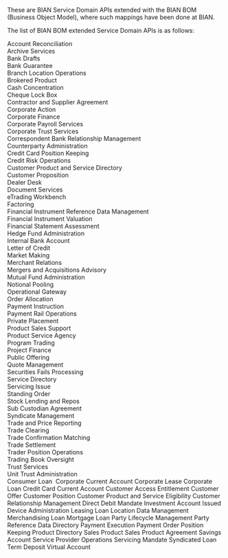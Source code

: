 These are BIAN Service Domain APIs extended with the BIAN BOM (Business Object Model), where such mappings have been done at BIAN.

The list of BIAN BOM extended Service Domain APIs is as follows:

Account Reconciliation  
Archive Services  
Bank Drafts  
Bank Guarantee  
Branch Location Operations  
Brokered Product  
Cash Concentration  
Cheque Lock Box  
Contractor and Supplier Agreement  
Corporate Action  
Corporate Finance  
Corporate Payroll Services  
Corporate Trust Services  
Correspondent Bank Relationship Management  
Counterparty Administration  
Credit Card Position Keeping  
Credit Risk Operations  
Customer Product and Service Directory  
Customer Proposition  
Dealer Desk  
Document Services  
eTrading Workbench  
Factoring  
Financial Instrument Reference Data Management  
Financial Instrument Valuation  
Financial Statement Assessment  
Hedge Fund Administration  
Internal Bank Account  
Letter of Credit  
Market Making  
Merchant Relations  
Mergers and Acquisitions Advisory  
Mutual Fund Administration  
Notional Pooling  
Operational Gateway  
Order Allocation  
Payment Instruction  
Payment Rail Operations  
Private Placement  
Product Sales Support  
Product Service Agency  
Program Trading  
Project Finance  
Public Offering  
Quote Management  
Securities Fails Processing  
Service Directory  
Servicing Issue  
Standing Order  
Stock Lending and Repos  
Sub Custodian Agreement  
Syndicate Management  
Trade and Price Reporting  
Trade Clearing  
Trade Confirmation Matching  
Trade Settlement  
Trader Position Operations  
Trading Book Oversight  
Trust Services  
Unit Trust Administration  
Consumer Loan 
Corporate Current Account
Corporate Lease 
Corporate Loan 
Credit Card 
Current Account
Customer Access Entitlement
Customer Offer
Customer Position
Customer Product and Service Eligibility
Customer Relationship Management
Direct Debit Mandate
Investment Account
Issued Device Administration
Leasing 
Loan 
Location Data Management 
Merchandising Loan 
Mortgage Loan 
Party Lifecycle Management
Party Reference Data Directory
Payment Execution
Payment Order
Position Keeping
Product Directory
Sales Product
Sales Product Agreement
Savings Account
Service Provider Operations
Servicing Mandate
Syndicated Loan
Term Deposit
Virtual Account


